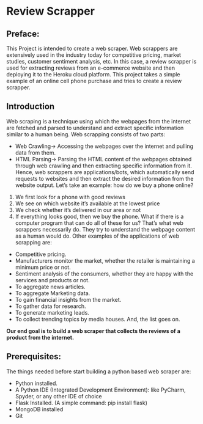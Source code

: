 # Review Scrapper
## Preface:
This Project is intended to create a web scraper. Web scrappers are extensively used in the industry today for competitive pricing, market studies, customer sentiment analysis, etc. In this case, a review scrapper is used for extracting reviews from an e-commerce website and then deploying it to the Heroku cloud platform. This project takes a simple example of an online cell phone purchase and tries to create a review scrapper.
## Introduction
Web scraping is a technique using which the webpages from the internet are fetched and parsed to understand and extract specific information similar to a human being. Web scrapping consists of two parts:
- Web Crawling→ Accessing the webpages over the internet and pulling data from them.
- HTML Parsing→ Parsing the HTML content of the webpages obtained through web crawling and then extracting specific information from it.
Hence, web scrappers are applications/bots, which automatically send requests to websites and then extract the desired information from the website output.
Let’s take an example:
how do we buy a phone online?
1. We first look for a phone with good reviews
2. We see on which website it’s available at the lowest price
3. We check whether it’s delivered in our area or not
4. If everything looks good, then we buy the phone.
What if there is a computer program that can do all of these for us? That’s what web scrappers necessarily do. They try to understand the webpage content as a human would do.
Other examples of the applications of web scrapping are:
- Competitive pricing.
- Manufacturers monitor the market, whether the retailer is maintaining a minimum price or not.
- Sentiment analysis of the consumers, whether they are happy with the services and products or not.
- To aggregate news articles.
- To aggregate Marketing data.
- To gain financial insights from the market.
- To gather data for research.
- To generate marketing leads.
- To collect trending topics by media houses.
And, the list goes on.

**Our end goal is to build a web scraper that collects the reviews of a product from the internet.**
## Prerequisites:
The things needed before start building a python based web scraper are:
- Python installed.
- A Python IDE (Integrated Development Environment): like PyCharm, Spyder, or any other IDE of choice
- Flask Installed. (A simple command: pip install flask)
- MongoDB installed 
- Git
